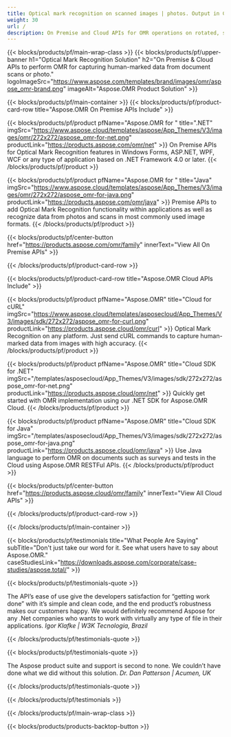 ```yaml
---
title: Optical mark recognition on scanned images | photos. Output in CSV 
weight: 30
url: /
description: On Premise and Cloud APIs for OMR operations on rotated, side viewed, scanned images. Process questionnaires, surveys, MCQs with high accuracy and get result in CSV format.
---
```


{{< blocks/products/pf/main-wrap-class >}}
{{< blocks/products/pf/upper-banner h1="Optical Mark Recognition Solution" h2="On Premise & Cloud APIs to perform OMR for capturing human-marked data from document scans or photo." logoImageSrc="https://www.aspose.com/templates/brand/images/omr/aspose_omr-brand.png" imageAlt="Aspose.OMR Product Solution" >}}

{{< blocks/products/pf/main-container >}}
{{< blocks/products/pf/product-card-row title="Aspose.OMR On Premise APIs Include" >}}

{{< blocks/products/pf/product pfName="Aspose.OMR for " title=".NET" imgSrc="https://www.aspose.cloud/templates/aspose/App_Themes/V3/images/omr/272x272/aspose_omr-for-net.png" productLink="https://products.aspose.com/omr/net" >}}
On Premise APIs for Optical Mark Recognition features in Windows Forms, ASP.NET, WPF, WCF or any type of application based on .NET Framework 4.0 or later.
{{< /blocks/products/pf/product >}}

{{< blocks/products/pf/product pfName="Aspose.OMR for " title="Java" imgSrc="https://www.aspose.cloud/templates/aspose/App_Themes/V3/images/omr/272x272/aspose_omr-for-java.png" productLink="https://products.aspose.com/omr/java" >}}
Premise APIs to add Optical Mark Recognition functionality within applications as well as recognize data from photos and scans in most commonly used image formats.
{{< /blocks/products/pf/product >}}

{{< blocks/products/pf/center-button href="https://products.aspose.com/omr/family" innerText="View All On Premise APIs" >}}

{{< /blocks/products/pf/product-card-row >}}

{{< blocks/products/pf/product-card-row title="Aspose.OMR Cloud APIs Include" >}}

{{< blocks/products/pf/product pfName="Aspose.OMR" title="Cloud for cURL" imgSrc="https://www.aspose.cloud/templates/asposecloud/App_Themes/V3/images/sdk/272x272/aspose_omr-for-curl.png" productLink="https://products.aspose.cloud/omr/curl" >}}
Optical Mark Recognition on any platform. Just send cURL commands to capture human-marked data from images with high accuracy.
{{< /blocks/products/pf/product >}}

{{< blocks/products/pf/product pfName="Aspose.OMR" title="Cloud SDK for .NET" imgSrc="/templates/asposecloud/App_Themes/V3/images/sdk/272x272/aspose_omr-for-net.png" productLink="https://products.aspose.cloud/omr/net" >}}
Quickly get started with OMR implementation using our .NET SDK for Aspose.OMR Cloud.
{{< /blocks/products/pf/product >}}

{{< blocks/products/pf/product pfName="Aspose.OMR" title="Cloud SDK for Java" imgSrc="/templates/asposecloud/App_Themes/V3/images/sdk/272x272/aspose_omr-for-java.png" productLink="https://products.aspose.cloud/omr/java" >}}
Use Java language to perform OMR on documents such as surveys and tests in the Cloud using Aspose.OMR RESTFul APIs.
{{< /blocks/products/pf/product >}}

{{< blocks/products/pf/center-button href="https://products.aspose.cloud/omr/family" innerText="View All Cloud APIs" >}}

{{< /blocks/products/pf/product-card-row >}}

{{< /blocks/products/pf/main-container >}}

{{< blocks/products/pf/testimonials title="What People Are Saying" subTitle="Don't just take our word for it. See what users have to say about Aspose.OMR." caseStudiesLink="https://downloads.aspose.com/corporate/case-studies/aspose.total/" >}}

{{< blocks/products/pf/testimonials-quote >}}
<p class="first">
 The API’s ease of use give the developers satisfaction for “getting work done” with it’s simple and clean code, and the end product’s robustness makes our customers happy. We would definitely recommend Aspose for any .Net companies who wants to work with virtually any type of file in their applications.
 <em>
  Igor Klafke | W3K Tecnologia, Brazil
 </em>
</p>

{{< /blocks/products/pf/testimonials-quote >}}

{{< blocks/products/pf/testimonials-quote >}}
<p class="second">
 The Aspose product suite and support is second to none. We couldn’t have done what we did without this solution.
 <em>
  Dr. Dan Patterson | Acumen, UK
 </em>
</p>

{{< /blocks/products/pf/testimonials-quote >}}

{{< /blocks/products/pf/testimonials >}}

{{< /blocks/products/pf/main-wrap-class >}}

{{< blocks/products/products-backtop-button >}}